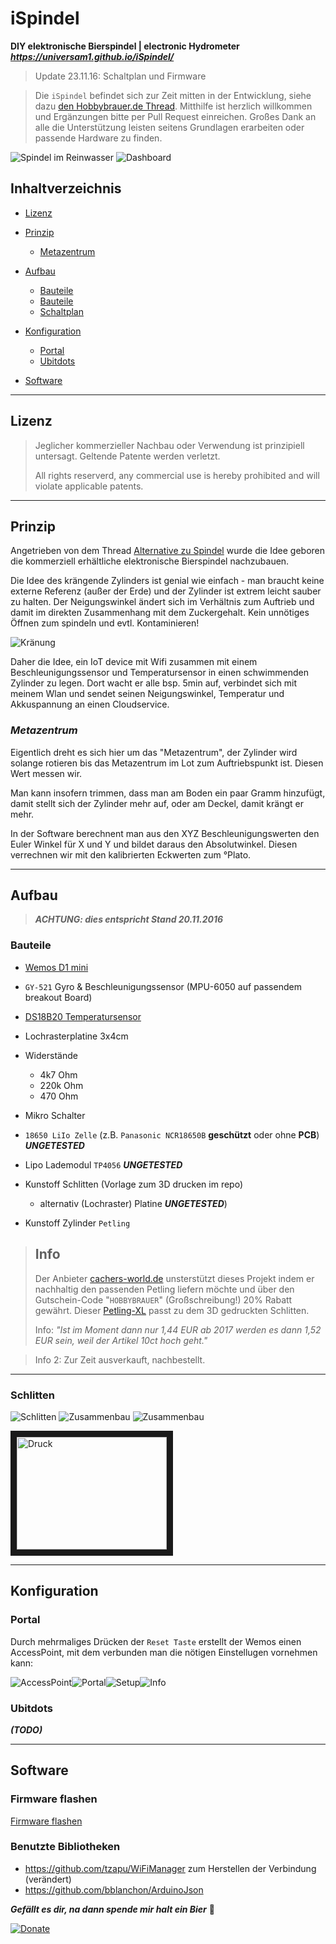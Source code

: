 iSpindel
===================

**DIY elektronische Bierspindel | electronic Hydrometer**
***https://universam1.github.io/iSpindel/***

> Update 23.11.16: Schaltplan und Firmware


> Die ```iSpindel``` befindet sich zur Zeit mitten in der Entwicklung, siehe dazu [den Hobbybrauer.de Thread](http://hobbybrauer.de/forum/viewtopic.php?f=7&t=11235). Mitthilfe ist herzlich willkommen und Ergänzungen bitte per Pull Request einreichen. Großes Dank an alle die Unterstützung leisten seitens Grundlagen erarbeiten oder passende Hardware zu finden.

![Spindel im Reinwasser](docs/floating.jpg)
![Dashboard](docs/Dashboard.jpg)


## Inhaltverzeichnis
- [Lizenz](#Lizenz)

- [Prinzip](#Prinzip)
  - [Metazentrum](#Metazentrum)
- [Aufbau](#Aufbau)
  - [Bauteile](#Bauteile)
  - [Bauteile](#Bauteile)
  - [Schaltplan](docs/Schaltplan.md)
- [Konfiguration](#Konfiguration)
  - [Portal](#Portal)
  - [Ubitdots](#Ubitdots)
- [Software](#Software)


***

## Lizenz
> Jeglicher kommerzieller Nachbau oder Verwendung ist prinzipiell untersagt. Geltende Patente werden verletzt.
>
> All rights reserverd, any commercial use is hereby prohibited and will violate applicable patents.

***

## Prinzip

Angetrieben von dem Thread [Alternative zu Spindel](http://hobbybrauer.de/forum/viewtopic.php?f=7&t=11157&view=unread#p170499) wurde die Idee geboren die kommerziell erhältliche elektronische Bierspindel nachzubauen.

Die Idee des krängende Zylinders ist genial wie einfach - man braucht keine externe Referenz (außer der Erde) und der Zylinder ist extrem leicht sauber zu halten. Der Neigungswinkel ändert sich im Verhältnis zum Auftrieb und damit im direkten Zusammenhang mit dem Zuckergehalt.
Kein unnötiges Öffnen zum spindeln und evtl. Kontaminieren!

![Kränung](docs/kraengung.jpg)

Daher die Idee, ein IoT device mit Wifi zusammen mit einem Beschleunigungssensor und Temperatursensor in einen schwimmenden Zylinder zu legen. Dort wacht er alle bsp. 5min auf, verbindet sich mit meinem Wlan und sendet seinen Neigungswinkel, Temperatur und Akkuspannung an einen Cloudservice. 

### *Metazentrum*

Eigentlich dreht es sich hier um das "Metazentrum", der Zylinder wird solange rotieren bis das Metazentrum im Lot zum Auftriebspunkt ist. Diesen Wert messen wir.

Man kann insofern trimmen, dass man am Boden ein paar Gramm hinzufügt, damit stellt sich der Zylinder mehr auf, oder am Deckel, damit krängt er mehr. 

In der Software berechnent man aus den XYZ Beschleunigungswerten den Euler Winkel für X und Y und bildet daraus den Absolutwinkel. Diesen verrechnen wir mit den kalibrierten Eckwerten zum °Plato.


***

## Aufbau

>***ACHTUNG: dies entspricht Stand 20.11.2016***

### Bauteile

- [Wemos D1 mini](https://www.wemos.cc/product/d1-mini.html)
- ```GY-521``` Gyro & Beschleunigungssensor (MPU-6050 auf passendem breakout Board)
- [DS18B20 Temperatursensor](https://www.maximintegrated.com/en/products/analog/sensors-and-sensor-interface/DS18B20.html)
- Lochrasterplatine 3x4cm
- Widerstände
  - 4k7 Ohm
  - 220k Ohm
  - 470 Ohm
- Mikro Schalter
- ```18650 LiIo Zelle``` (z.B. ```Panasonic NCR18650B``` **geschützt** oder ohne **PCB**) ***UNGETESTED***
- Lipo Lademodul ```TP4056``` ***UNGETESTED***
- Kunstoff Schlitten (Vorlage zum 3D drucken im repo)
  - alternativ (Lochraster) Platine ***UNGETESTED***)

- Kunstoff Zylinder ```Petling```

> ## Info
> Der Anbieter [cachers-world.de](http://cachers-world.de/de/Petling-XL) unsterstützt dieses Projekt indem er nachhaltig den passenden Petling liefern möchte und über den Gutschein-Code "```HOBBYBRAUER```"  (Großschreibung!) 20% Rabatt gewährt. 
Dieser [Petling-XL](http://cachers-world.de/de/Petling-XL) passt zu dem 3D gedruckten Schlitten.
>
>Info: *"Ist im Moment dann nur 1,44 EUR ab 2017 werden es dann 1,52 EUR sein, weil der Artikel 10ct hoch geht."*

>Info 2: Zur Zeit ausverkauft, nachbestellt.

***

### Schlitten

![Schlitten](docs/Schlitten_cad.jpg)
![Zusammenbau](docs/assembled2.jpg)
![Zusammenbau](docs/assembled.jpg)

<a href="http://www.youtube.com/watch?feature=player_embedded&v=gpVarh8BxhQ" target="_blank"><img src="http://img.youtube.com/vi/gpVarh8BxhQ/0.jpg" 
alt="Druck" width="240" height="180" border="10" /></a>



***

## Konfiguration

### Portal

Durch mehrmaliges Drücken der ```Reset Taste``` erstellt der Wemos einen AccessPoint, mit dem verbunden man die nötigen Einstellugen vornehmen kann:

![AccessPoint](docs/AP.png)![Portal](docs/Portal.png)![Setup](docs/setup.png)![Info](docs/info.png)

### Ubitdots

***(TODO)***

***

## Software 

### Firmware flashen

[Firmware flashen](docs/Firmware.md)

### Benutzte Bibliotheken

- https://github.com/tzapu/WiFiManager zum Herstellen der Verbindung (verändert)
- https://github.com/bblanchon/ArduinoJson

***Gefällt es dir, na dann spende mir halt ein Bier***  :beers:

[![Donate](https://www.paypalobjects.com/de_DE/DE/i/btn/btn_donate_LG.gif)](https://www.paypal.me/universam)

